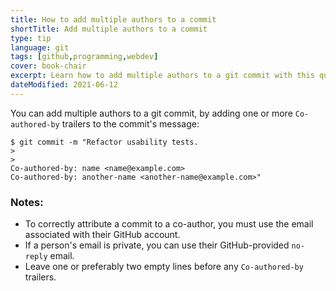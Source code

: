 ```yaml
---
title: How to add multiple authors to a commit
shortTitle: Add multiple authors to a commit
type: tip
language: git
tags: [github,programming,webdev]
cover: book-chair
excerpt: Learn how to add multiple authors to a git commit with this quick and easy tip.
dateModified: 2021-06-12
---
```


You can add multiple authors to a git commit, by adding one or more `Co-authored-by` trailers to the commit's message:

```shellsession
$ git commit -m "Refactor usability tests.
>
>
Co-authored-by: name <name@example.com>
Co-authored-by: another-name <another-name@example.com>"
```

### Notes:

- To correctly attribute a commit to a co-author, you must use the email associated with their GitHub account.
- If a person's email is private, you can use their GitHub-provided `no-reply` email.
- Leave one or preferably two empty lines before any `Co-authored-by` trailers.

